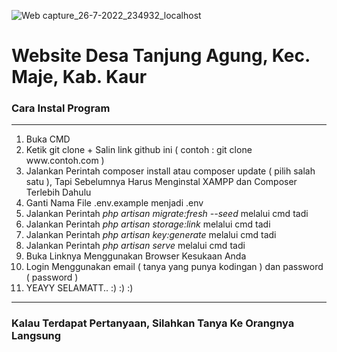 ![Web capture_26-7-2022_234932_localhost](https://user-images.githubusercontent.com/58359912/181064321-b3eb4d98-5515-4ebf-a3dc-2c963bb6c394.jpeg)

<h1>Website Desa Tanjung Agung, Kec. Maje, Kab. Kaur</h1>

<h3>Cara Instal Program</h3>
<hr>
<ol>
    <li>Buka CMD</li>
    <li>Ketik git clone + Salin link github ini ( contoh : git clone www.contoh.com )</li>
    <li>Jalankan Perintah composer install atau composer update ( pilih salah satu ), Tapi Sebelumnya Harus Menginstal XAMPP dan Composer Terlebih Dahulu</li>
    <li>Ganti Nama File .env.example menjadi .env</li>
    <li>Jalankan Perintah <i>php artisan migrate:fresh --seed</i> melalui cmd tadi</li>
    <li>Jalankan Perintah <i>php artisan storage:link</i> melalui cmd tadi</li>
    <li>Jalankan Perintah <i>php artisan key:generate</i> melalui cmd tadi</li>
    <li>Jalankan Perintah <i>php artisan serve</i> melalui cmd tadi</li>
    <li>Buka Linknya Menggunakan Browser Kesukaan Anda</li>
    <li>Login Menggunakan email ( tanya yang punya kodingan ) dan password ( password )</li>
    <li>YEAYY SELAMATT.. :) :) :)</li>
</ol>
<hr>
<h3>Kalau Terdapat Pertanyaan, Silahkan Tanya Ke Orangnya Langsung</h3>
